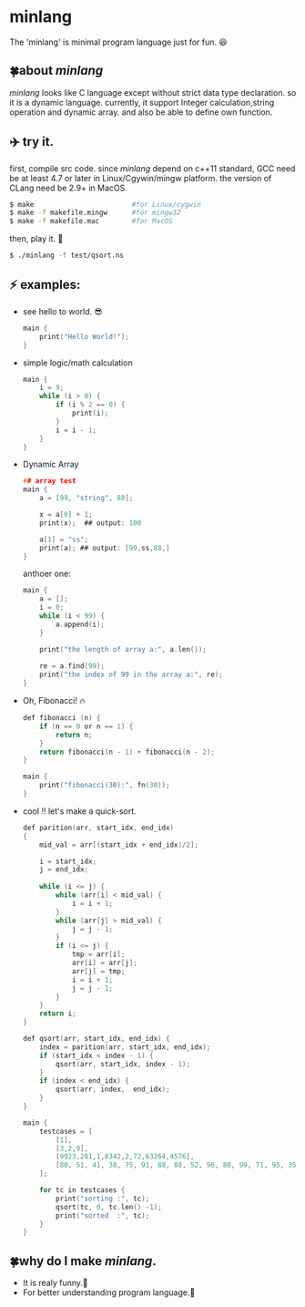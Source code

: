 # minlang
The 'minlang' is minimal program language just for fun. :laughing:

## :four_leaf_clover:about *minlang*
*minlang* looks like C language except without strict data type declaration.
so it is a dynamic language.
currently, it support Integer calculation,string operation and dynamic array.
and also be able to define own function. 

## :airplane: try it.
first, compile src code. since *minlang* depend on c++11 standard, GCC need
be at least 4.7 or later in Linux/Cgywin/mingw platform. the version of CLang
need be 2.9+ in MacOS.
```sh
$ make                        #for Linux/cygwin
$ make -f makefile.mingw      #for mingw32 
$ make -f makefile.mac        #for MacOS
```

then, play it. :tada:
```sh
$ ./minlang -f test/qsort.ns
```

## :zap: examples:

* see hello to world.  :sunglasses:
    ```c
    main { 
        print("Hello World!");
    }
    ```

* simple logic/math calculation
    ```c
    main {
        i = 9;
        while (i > 0) {
            if (i % 2 == 0) {
                print(i);
            }
            i = i - 1;
        }
    }
    ```

* Dynamic Array
    ```c
    ## array test
    main {
        a = [99, "string", 88];

        x = a[0] + 1;
        print(x);  ## output: 100

        a[1] = "ss";
        print(a); ## output: [99,ss,88,]
    }
    ```

    anthoer one:
    ```c
    main {
        a = [];
        i = 0;
        while (i < 99) {
            a.append(i);
        }

        print("the length of array a:", a.len());
        
        re = a.find(99);
        print("the index of 99 in the array a:", re);
    }
    ```

* Oh, Fibonacci! :fire:

    ```c
    def fibonacci (n) {
        if (n == 0 or n == 1) {
            return n;
        }
        return fibonacci(n - 1) + fibonacci(n - 2);    
    }

    main {
        print("fibonacci(30):", fn(30));
    }
    ```

* cool :bangbang: let's make a quick-sort.

    ```c
    def parition(arr, start_idx, end_idx) 
    {
        mid_val = arr[(start_idx + end_idx)/2];

        i = start_idx;
        j = end_idx;
       
        while (i <= j) {
            while (arr[i] < mid_val) {
                i = i + 1;
            }
            while (arr[j] > mid_val) {
                j = j - 1;
            }
            if (i <= j) {
                tmp = arr[i];
                arr[i] = arr[j];
                arr[j] = tmp;
                i = i + 1;
                j = j - 1;
            }
        }
        return i;
    }

    def qsort(arr, start_idx, end_idx) {
        index = parition(arr, start_idx, end_idx);
        if (start_idx < index - 1) {
            qsort(arr, start_idx, index - 1);
        }
        if (index < end_idx) {
            qsort(arr, index,  end_idx);
        }
    }
    
    main {
        testcases = [
            [1],
            [3,2,9],
            [9923,281,1,8342,2,72,63264,4576],
            [80, 51, 41, 38, 75, 91, 88, 88, 52, 96, 88, 99, 71, 95, 35, 28]
        ];

        for tc in testcases {
            print("sorting :", tc);
            qsort(tc, 0, tc.len() -1);
            print("sorted  :", tc);
        }
    }
    ```

## :four_leaf_clover:why do I make *minlang*. 

* It is realy funny.:rocket:
* For better understanding program language.:feet:


